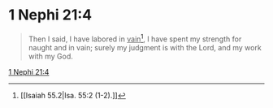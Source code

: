 # 1 Nephi 21:4

> Then I said, I have labored in <u>vain</u>[^a], I have spent my strength for naught and in vain; surely my judgment is with the Lord, and my work with my God.

[1 Nephi 21:4](https://www.churchofjesuschrist.org/study/scriptures/bofm/1-ne/21?lang=eng&id=p4#p4)


[^a]: [[Isaiah 55.2|Isa. 55:2 (1-2).]]
